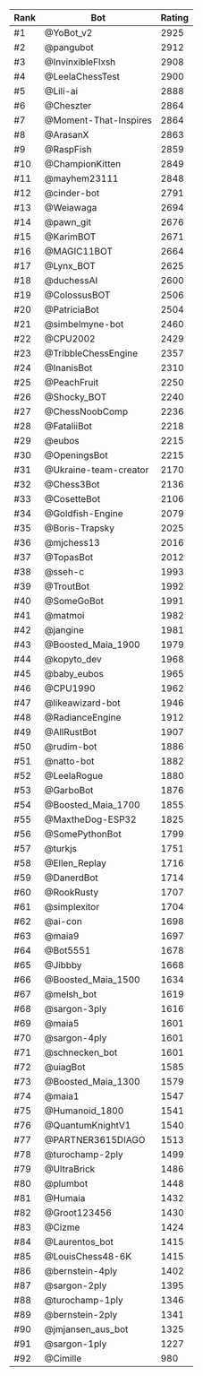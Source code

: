 Rank|Bot|Rating
---|---|---
#1|@YoBot_v2|2925
#2|@pangubot|2912
#3|@InvinxibleFlxsh|2908
#4|@LeelaChessTest|2900
#5|@Lili-ai|2888
#6|@Cheszter|2864
#7|@Moment-That-Inspires|2864
#8|@ArasanX|2863
#9|@RaspFish|2859
#10|@ChampionKitten|2849
#11|@mayhem23111|2848
#12|@cinder-bot|2791
#13|@Weiawaga|2694
#14|@pawn_git|2676
#15|@KarimBOT|2671
#16|@MAGIC11BOT|2664
#17|@Lynx_BOT|2625
#18|@duchessAI|2600
#19|@ColossusBOT|2506
#20|@PatriciaBot|2504
#21|@simbelmyne-bot|2460
#22|@CPU2002|2429
#23|@TribbleChessEngine|2357
#24|@InanisBot|2310
#25|@PeachFruit|2250
#26|@Shocky_BOT|2240
#27|@ChessNoobComp|2236
#28|@FataliiBot|2218
#29|@eubos|2215
#30|@OpeningsBot|2215
#31|@Ukraine-team-creator|2170
#32|@Chess3Bot|2136
#33|@CosetteBot|2106
#34|@Goldfish-Engine|2079
#35|@Boris-Trapsky|2025
#36|@mjchess13|2016
#37|@TopasBot|2012
#38|@sseh-c|1993
#39|@TroutBot|1992
#40|@SomeGoBot|1991
#41|@matmoi|1982
#42|@jangine|1981
#43|@Boosted_Maia_1900|1979
#44|@kopyto_dev|1968
#45|@baby_eubos|1965
#46|@CPU1990|1962
#47|@likeawizard-bot|1946
#48|@RadianceEngine|1912
#49|@AllRustBot|1907
#50|@rudim-bot|1886
#51|@natto-bot|1882
#52|@LeelaRogue|1880
#53|@GarboBot|1876
#54|@Boosted_Maia_1700|1855
#55|@MaxtheDog-ESP32|1825
#56|@SomePythonBot|1799
#57|@turkjs|1751
#58|@Ellen_Replay|1716
#59|@DanerdBot|1714
#60|@RookRusty|1707
#61|@simplexitor|1704
#62|@ai-con|1698
#63|@maia9|1697
#64|@Bot5551|1678
#65|@Jibbby|1668
#66|@Boosted_Maia_1500|1634
#67|@melsh_bot|1619
#68|@sargon-3ply|1616
#69|@maia5|1601
#70|@sargon-4ply|1601
#71|@schnecken_bot|1601
#72|@uiagBot|1585
#73|@Boosted_Maia_1300|1579
#74|@maia1|1547
#75|@Humanoid_1800|1541
#76|@QuantumKnightV1|1540
#77|@PARTNER3615DIAGO|1513
#78|@turochamp-2ply|1499
#79|@UltraBrick|1486
#80|@plumbot|1448
#81|@Humaia|1432
#82|@Groot123456|1430
#83|@Cizme|1424
#84|@Laurentos_bot|1415
#85|@LouisChess48-6K|1415
#86|@bernstein-4ply|1402
#87|@sargon-2ply|1395
#88|@turochamp-1ply|1346
#89|@bernstein-2ply|1341
#90|@jmjansen_aus_bot|1325
#91|@sargon-1ply|1227
#92|@Cimille|980

